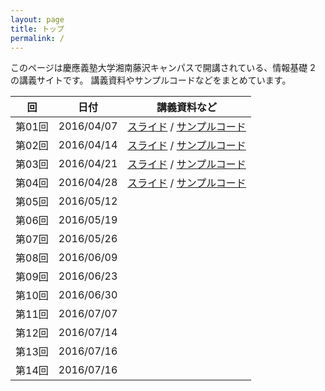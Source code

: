 ```yaml
---
layout: page
title: トップ
permalink: /
---
```


このページは慶應義塾大学湘南藤沢キャンパスで開講されている、情報基礎 2 の講義サイトです。
講義資料やサンプルコードなどをまとめています。

|回|日付|講義資料など|
|--|----|------|
|第01回|2016/04/07|[スライド](slide01) / [サンプルコード](https://github.com/sfcjs2016s/code01)|
|第02回|2016/04/14|[スライド](slide02) / [サンプルコード](https://github.com/sfcjs2016s/code02)|
|第03回|2016/04/21|[スライド](slide03) / [サンプルコード](https://github.com/sfcjs2016s/code03)|
|第04回|2016/04/28|[スライド](slide04) / [サンプルコード](https://github.com/sfcjs2016s/code04)|
|第05回|2016/05/12||
|第06回|2016/05/19||
|第07回|2016/05/26||
|第08回|2016/06/09||
|第09回|2016/06/23||
|第10回|2016/06/30||
|第11回|2016/07/07||
|第12回|2016/07/14||
|第13回|2016/07/16||
|第14回|2016/07/16||
